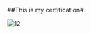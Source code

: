 ##This is my certification#

![12](https://github.com/Gebreyesus-Kidanu1/My_Project/assets/153859359/ed138a60-534f-41d4-bc43-a00b9776a222)
